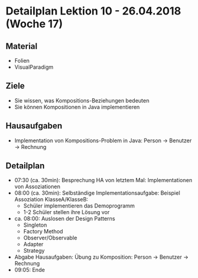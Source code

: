 Detailplan Lektion 10 - 26.04.2018 (Woche 17)
===========================================

Material
--------
* Folien
* VisualParadigm


Ziele
-----
* Sie wissen, was Kompositions-Beziehungen bedeuten
* Sie können Kompositionen in Java implementieren

Hausaufgaben
---------------

* Implementation von Kompositions-Problem in Java: Person -> Benutzer -> Rechnung


Detailplan
----------

* 07:30 (ca. 30min): Besprechung HA von letztem Mal: Implementationen von Assoziationen
* 08:00 (ca. 30min): Selbständige Implementationsaufgabe: Beispiel Assoziation KlasseA/KlasseB:
  * Schüler implementieren das Demoprogramm
  * 1-2 Schüler stellen ihre Lösung vor
* ca. 08:00: Auslosen der Design Patterns
  * Singleton
  * Factory Method
  * Observer/Observable
  * Adapter
  * Strategy
* Abgabe Hausaufgaben: Übung zu Komposition: Person -> Benutzer -> Rechnung
* 09:05: Ende
